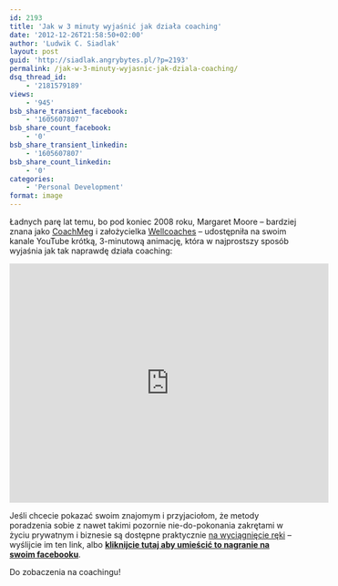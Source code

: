 ```yaml
---
id: 2193
title: 'Jak w 3 minuty wyjaśnić jak działa coaching'
date: '2012-12-26T21:58:50+02:00'
author: 'Ludwik C. Siadlak'
layout: post
guid: 'http://siadlak.angrybytes.pl/?p=2193'
permalink: /jak-w-3-minuty-wyjasnic-jak-dziala-coaching/
dsq_thread_id:
    - '2181579189'
views:
    - '945'
bsb_share_transient_facebook:
    - '1605607807'
bsb_share_count_facebook:
    - '0'
bsb_share_transient_linkedin:
    - '1605607807'
bsb_share_count_linkedin:
    - '0'
categories:
    - 'Personal Development'
format: image
---
```


Ładnych parę lat temu, bo pod koniec 2008 roku, Margaret Moore – bardziej znana jako [CoachMeg](http://twitter.com/coachmeg) i założycielka [Wellcoaches](http://www.wellcoachesschool.com/?page=homepage) – udostępniła na swoim kanale YouTube krótką, 3-minutową animację, która w najprostszy sposób wyjaśnia jak tak naprawdę działa coaching:

<iframe allowfullscreen="" frameborder="0" height="420" loading="lazy" src="http://www.youtube.com/embed/UY75MQte4RU" width="560"></iframe>

Jeśli chcecie pokazać swoim znajomym i przyjaciołom, że metody poradzenia sobie z nawet takimi pozornie nie-do-pokonania zakrętami w życiu prywatnym i biznesie są dostępne praktycznie [na wyciągnięcie ręki](http://personaldevelopment.pl/kontakt/ "Kontakt") – wyślijcie im ten link, albo **[kliknijcie tutaj aby umieścić to nagranie na swoim facebooku](http://www.facebook.com/sharer.php?u=http://personaldevelopment.pl/blog/jak-w-3-minuty-wyjasnic-jak-dziala-coaching/&t=Jak%20w%203%20minuty%20wyjaśnić%20jak%20działa%20coaching%20|%20Ludwik%20C.%20Siadlak)**.

Do zobaczenia na coachingu!